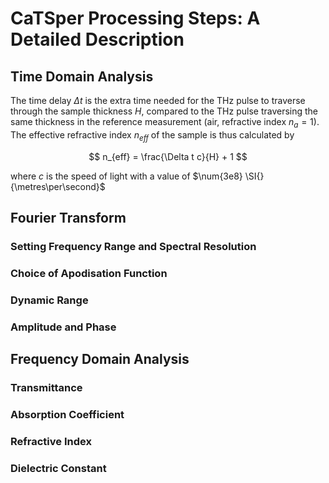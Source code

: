 # CaTSper Processing Steps: A Detailed Description

## Time Domain Analysis

The time delay $\Delta t$ is the extra time needed for the THz pulse to traverse through the sample thickness $H$, compared to the THz pulse traversing the same thickness in the reference measurement (air, refractive index $n_a = 1$). The effective refractive index $n_{eff}$ of the sample is thus calculated by

$$ n_{eff} = \frac{\Delta t c}{H} + 1 $$

where $c$ is the speed of light with a value of $\num{3e8} \SI{}{\metres\per\second}$

## Fourier Transform

### Setting Frequency Range and Spectral Resolution

### Choice of Apodisation Function

### Dynamic Range

### Amplitude and Phase

## Frequency Domain Analysis

### Transmittance

### Absorption Coefficient

### Refractive Index

### Dielectric Constant
